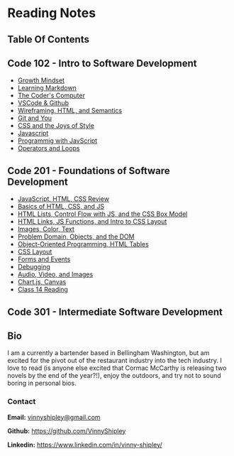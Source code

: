 # Reading Notes

## **Table Of Contents**

## Code 102 - Intro to Software Development

* [Growth Mindset](102ReadingNotes/growthmind.md)
* [Learning Markdown](102ReadingNotes/class01.md)
* [The Coder's Computer](102ReadingNotes/class02.md)
* [VSCode & Github](102ReadingNotes/gitlearn.md)
* [Wireframing, HTML, and Semantics](102ReadingNotes/class04.md)
* [Git and You](102ReadingNotes/read03.md)
* [CSS and the Joys of Style](102ReadingNotes/read05.md)
* [Javascript](102ReadingNotes/read06.md)
* [Programmig with JavScript](102ReadingNotes/read07.md)
* [Operators and Loops](102ReadingNotes/read08.md)

## Code 201 - Foundations of Software Development

* [JavaScript, HTML, CSS Review](201ReadingNotes/class-01.md)
* [Basics of HTML, CSS, and JS](201ReadingNotes/class-02.md)
* [HTML Lists, Control Flow with JS, and the CSS Box Model](201ReadingNotes/class-03.md)
* [HTML Links, JS Functions, and Intro to CSS Layout](201ReadingNotes/class-04.md)
* [Images, Color, Text](201ReadingNotes/class-05.md)
* [Problem Domain, Objects, and the DOM](201ReadingNotes/class-06.md)
* [Object-Oriented Programming, HTML Tables](201ReadingNotes/class-07.md)
* [CSS Layout](201ReadingNotes/class-08.md)
* [Forms and Events](201ReadingNotes/class-09.md)
* [Debugging](201ReadingNotes/class-10.md)
* [Audio, Video, and Images](201ReadingNotes/class-11.md)
* [Chart.js, Canvas](201ReadingNotes/class-12.md)
* [Class 14 Reading](201ReadingNotes/class-14.md)

## Code 301 - Intermediate Software Development

## Bio

I am a currently a bartender based in Bellingham Washington, but am excited for the pivot out of the restaurant industry into the tech industry. I love to read (is anyone else excited that Cormac McCarthy is releasing two novels by the end of the year?!), enjoy the outdoors, and try not to sound boring in personal bios.

### Contact

**Email:** vinnyshipley@gmail.com

**Github:** https://github.com/VinnyShipley

**Linkedin:** https://www.linkedin.com/in/vinny-shipley/
